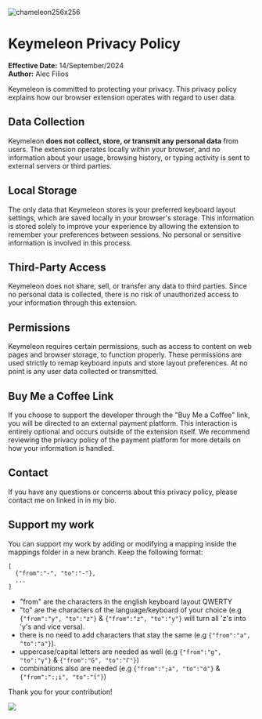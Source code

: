 
![chameleon256x256](https://github.com/user-attachments/assets/4e91c191-c6ed-4743-b7d9-cc6260c37703)

# Keymeleon Privacy Policy

**Effective Date:** 14/September/2024  
**Author:** Alec Filios

Keymeleon is committed to protecting your privacy. This privacy policy explains how our browser extension operates with regard to user data.

## Data Collection
Keymeleon **does not collect, store, or transmit any personal data** from users. The extension operates locally within your browser, and no information about your usage, browsing history, or typing activity is sent to external servers or third parties.

## Local Storage
The only data that Keymeleon stores is your preferred keyboard layout settings, which are saved locally in your browser's storage. This information is stored solely to improve your experience by allowing the extension to remember your preferences between sessions. No personal or sensitive information is involved in this process.

## Third-Party Access
Keymeleon does not share, sell, or transfer any data to third parties. Since no personal data is collected, there is no risk of unauthorized access to your information through this extension.

## Permissions
Keymeleon requires certain permissions, such as access to content on web pages and browser storage, to function properly. These permissions are used strictly to remap keyboard inputs and store layout preferences. At no point is any user data collected or transmitted.

## Buy Me a Coffee Link
If you choose to support the developer through the "Buy Me a Coffee" link, you will be directed to an external payment platform. This interaction is entirely optional and occurs outside of the extension itself. We recommend reviewing the privacy policy of the payment platform for more details on how your information is handled.

## Contact
If you have any questions or concerns about this privacy policy, please contact me on linked in in my bio.

## Support my work

You can support my work by adding or modifying a mapping inside the mappings folder in a new branch.
Keep the following format:
```
[
  {"from":"-", "to":"-"},
  ...
]
```
- "from" are the characters in the english keyboard layout QWERTY
- "to" are the characters of the language/keyboard of your choice (e.g `{"from":"y", "to":"z"}` & `{"from":"z", "to":"y"}` will turn all 'z's into 'y's and vice versa).
- there is no need to add characters that stay the same (e.g `{"from":"a", "to":"a"}`).
- uppercase/capital letters are needed as well (e.g `{"from":"g", "to":"γ"}` & `{"from":"G", "to":"Γ"}`)
- combinations also are needed (e.g `{"from":";a", "to":"ά"}` & `{"from":":;i", "to":"ΐ"}`)

Thank you for your contribution!

<a href="https://www.buymeacoffee.com/alecfilios"><img src="https://img.buymeacoffee.com/button-api/?text=Buy me a sushi&emoji=🍣&slug=alecfilios&button_colour=68b1a8&font_colour=000000&font_family=Bree&outline_colour=000000&coffee_colour=FFDD00" /></a>
